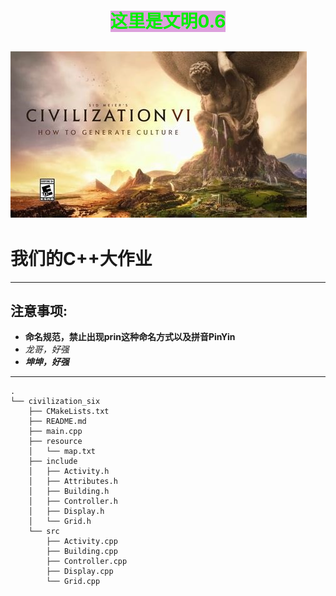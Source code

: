 # <center><mark style='background-color: plum'><font color=gree>这里是文明0.6</font></mark></center>
<!-- ![文明0.6](https://ts1.cn.mm.bing.net/th?id=OIP-C.b16EHjFCc8Oy8herVs7XYAHaEK&w=333&h=187&c=8&rs=1&qlt=90&o=6&dpr=1.7&pid=3.1&rm=2 "文明0.6") -->
![文明0.6](./pic/th.jpeg "文明0.6")
----
# 我们的C++大作业  
----
## 注意事项:  

- **命名规范，禁止出现prin这种命名方式以及拼音PinYin** 
- _龙哥，好强_  
- ***坤坤，好强***
----  


```
.
└── civilization_six
    ├── CMakeLists.txt
    ├── README.md
    ├── main.cpp
    ├── resource
    │   └── map.txt
    ├── include
    │   ├── Activity.h
    │   ├── Attributes.h
    │   ├── Building.h
    │   ├── Controller.h
    │   ├── Display.h
    │   └── Grid.h
    └── src
        ├── Activity.cpp
        ├── Building.cpp
        ├── Controller.cpp
        ├── Display.cpp
        └── Grid.cpp
```
